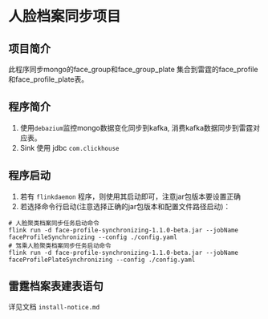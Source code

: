 # 人脸档案同步项目
## 项目简介
  此程序同步mongo的face_group和face_group_plate 集合到雷霆的face_profile和face_profile_plate表。

## 程序简介
1. 使用`debazium`监控mongo数据变化同步到kafka, 消费kafka数据同步到雷霆对应表。
2. Sink 使用 jdbc `com.clickhouse`


## 程序启动

1. 若有 `flinkdaemon` 程序，则使用其启动即可，注意jar包版本要设置正确
2. 若选择命令行启动(注意选择正确的jar包版本和配置文件路径启动)：

```shell
# 人脸聚类档案同步任务启动命令
flink run -d face-profile-synchronizing-1.1.0-beta.jar --jobName faceProfileSynchronizing --config ./config.yaml
# 驾乘人脸聚类档案同步任务启动命令
flink run -d face-profile-synchronizing-1.1.0-beta.jar --jobName faceProfilePlateSynchronizing --config ./config.yaml
```


## 雷霆档案表建表语句
详见文档 `install-notice.md`

